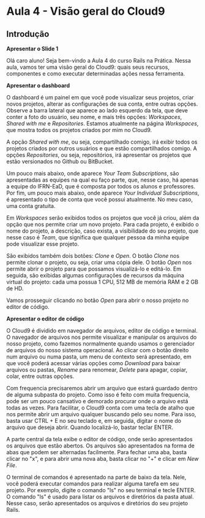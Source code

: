 # Aula 4 - Visão geral do Cloud9

## Introdução

**Apresentar o Slide 1**

Olá caro aluno! Seja bem-vindo a Aula 4 do curso Rails na Prática. Nessa aula, vamos ter uma visão geral do Cloud9: quais seus recursos, componentes e como executar determinadas ações nessa ferramenta.

**Apresentar o dashboard**

O dashboard é um painel em que você pode visualizar seus projetos, criar novos projetos, alterar as configurações de sua conta, entre outras opções. Observe a barra lateral que aparece ao lado esquerdo da tela, que deve conter a foto do usuário, seu nome, e mais três opções: _Workspaces_, _Shared with me_ e _Repositories_. Estamos atualmente na página _Workspaces_, que mostra todos os projetos criados por mim no Cloud9.

A opção _Shared with me_, ou seja, compartilhado comigo, irá exibir todos os projetos criados por outros usuários e que estão compartilhados comigo. A opções _Repositories_, ou seja, repositórios, irá apresentar os projetos que estão versionados no Github ou BitBucket.

Um pouco mais abaixo, onde aparece _Your Team Subscriptions_, são apresentadas as equipes na qual eu faço parte, que, nesse caso, há apenas a equipe do IFRN-EaD, que é composta por todos os alunos e professores. Por fim, um pouco mais abaixo, onde aparece _Your Individual Subscriptions_, é apresentado o tipo de conta que você possui atualmente. No meu caso, uma conta gratuita.

Em _Workspaces_ serão exibidos todos os projetos que você já criou, além da opção que nos permite criar um novo projeto. Para cada projeto, é exibido o nome do projeto, a descrição, caso exista, a visibilidade do seu projeto, que nesse caso é _Team_, que significa que qualquer pessoa da minha equipe pode visualizar esse projeto.

São exibidos também dois botões: _Clone_ e _Open_. O botão _Clone_ nos permite clonar o projeto, ou seja, criar uma cópia dele. O botão _Open_ nos permite abrir o projeto para que possamos visualizá-lo e editá-lo. Em seguida, são exibidas algumas configurações de recursos da máquina virtual do projeto: cada uma possua 1 CPU, 512 MB de memória RAM e 2 GB de HD.

Vamos prosseguir clicando no botão _Open_ para abrir o nosso projeto no editor de código.

**Apresentar o editor de código**

O Cloud9 é dividido em navegador de arquivos, editor de código e terminal. O navegador de arquivos nos permite visualizar e manipular os arquivos do nosso projeto, como fazemos normalmente quando usamos o gerenciador de arquivos do nosso sistema operacional. Ao clicar com o botão direito num arquivo ou numa pasta, um menu de contexto será apresentado, em que você poderá acessar várias opções como _Download_ para baixar arquivos ou pastas, _Rename_ para renomear, _Delete_ para apagar, copiar, colar, entre outras opções.

Com frequencia precisaremos abrir um arquivo que estará guardado dentro de alguma subpasta do projeto. Como isso é feito com muita frequencia, pode ser um pouco cansativo e demorado procurar onde o arquivo está todas as vezes. Para facilitar, o Cloud9 conta com uma tecla de atalho que nos permite abrir um arquivo qualquer buscando pelo seu nome. Para isso, basta usar CTRL + E no seu teclado e, em seguida, digitar o nome do arquivo que deseja abrir. Quando localizá-lo, bastar teclar ENTER.

A parte central da tela exibe o editor de código, onde serão apresentados os arquivos que estão abertos. Os arquivos são apresentados na forma de abas que podem ser alternadas facilmente. Para fechar uma aba, basta clicar no "x", e para abrir uma nova aba, basta clicar no "+" e clicar em _New File_.

O terminal de comandos é apresentado na parte de baixo da tela. Nele, você poderá executar comandos para realizar alguma tarefa em seu projeto. Por exemplo, digite o comando "ls" no seu terminal e tecle ENTER. O comando "ls" é usado para listar os arquivos e diretórios da pasta atual. Nesse caso, serão apresentados os arquivos e diretórios do seu projeto Rails.
